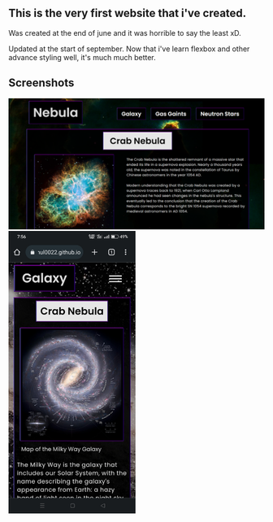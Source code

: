 ## This is the very first website that i've created.

Was created at the end of june and it was horrible to say the least xD.

Updated at the start of september. Now that i've learn flexbox and other advance styling well, it's much much better.

## Screenshots
<img src="images/Screenshot.png" width="800px"> <img src="images/Screenshot_2022-09-10-19-56-25-81_40deb401b9ffe8e1df2f1cc5ba480b12.jpg" width="250px">
